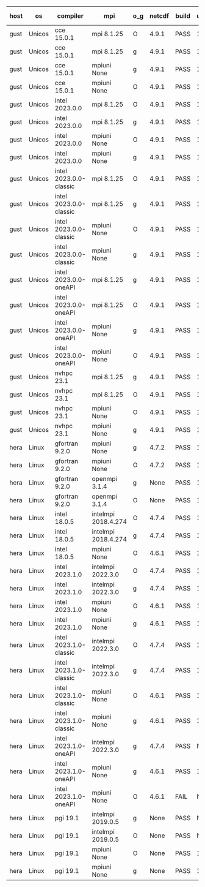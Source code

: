 

| host     | os       | compiler                              | mpi                      | o_g        | netcdf        | build       | u_pass          | u_fail          | s_pass            | s_fail            | e_pass             | e_fail             | nuopc_pass       | nuopc_fail       | artifacts link          |
|----------|----------|---------------------------------------|--------------------------|------------|---------------|-------------|-----------------|-----------------|-------------------|-------------------|--------------------|--------------------|------------------|------------------|-------------------------|
| gust | Unicos | cce 15.0.1 | mpi 8.1.25  | O | 4.9.1  | PASS | 13900 | 78 | 49 | 0 | 81 | 0 | 52 | 1 | <a href="https://github.com/esmf-org/esmf-test-artifacts/tree/1d3bad793a70814ab48cb083bfff21b66741200f/fix_mpi-t-on-cray/cce/15.0.1/O/mpi/8.1.25" target="_blank">1d3bad7</a> | 
| gust | Unicos | cce 15.0.1 | mpi 8.1.25  | g | 4.9.1  | PASS | 13902 | 76 | 49 | 0 | 81 | 0 | 52 | 1 | <a href="https://github.com/esmf-org/esmf-test-artifacts/tree/401616f63947a12e9927ef7b71aada8501605486/fix_mpi-t-on-cray/cce/15.0.1/g/mpi/8.1.25" target="_blank">401616f</a> | 
| gust | Unicos | cce 15.0.1 | mpiuni None  | g | 4.9.1  | PASS | 12318 | 76 | 8 | 0 | 44 | 0 | None | None | <a href="https://github.com/esmf-org/esmf-test-artifacts/tree/acf30f83e00280cf51d92264a3f72565de658f4a/fix_mpi-t-on-cray/cce/15.0.1/g/mpiuni/None" target="_blank">acf30f8</a> | 
| gust | Unicos | cce 15.0.1 | mpiuni None  | O | 4.9.1  | PASS | 12316 | 78 | 8 | 0 | 44 | 0 | None | None | <a href="https://github.com/esmf-org/esmf-test-artifacts/tree/f19d6724d0f5099239a29e6ef3b7be995de65cf1/fix_mpi-t-on-cray/cce/15.0.1/O/mpiuni/None" target="_blank">f19d672</a> | 
| gust | Unicos | intel 2023.0.0 | mpi 8.1.25  | O | 4.9.1  | PASS | 13978 | 0 | 49 | 0 | 81 | 0 | 53 | 0 | <a href="https://github.com/esmf-org/esmf-test-artifacts/tree/5640e502cc162054fdc7cca88055f051abfff793/fix_mpi-t-on-cray/intel/2023.0.0/O/mpi/8.1.25" target="_blank">5640e50</a> | 
| gust | Unicos | intel 2023.0.0 | mpi 8.1.25  | g | 4.9.1  | PASS | 13978 | 0 | 49 | 0 | 81 | 0 | 53 | 0 | <a href="https://github.com/esmf-org/esmf-test-artifacts/tree/73cb8ea9c0ba8a4b7d0ce0c54d0dc0afff3747e9/fix_mpi-t-on-cray/intel/2023.0.0/g/mpi/8.1.25" target="_blank">73cb8ea</a> | 
| gust | Unicos | intel 2023.0.0 | mpiuni None  | O | 4.9.1  | PASS | 12394 | 0 | 8 | 0 | 44 | 0 | None | None | <a href="https://github.com/esmf-org/esmf-test-artifacts/tree/83ca669c1fea84e633e1b29fadc42663dfbf76f8/fix_mpi-t-on-cray/intel/2023.0.0/O/mpiuni/None" target="_blank">83ca669</a> | 
| gust | Unicos | intel 2023.0.0 | mpiuni None  | g | 4.9.1  | PASS | 12394 | 0 | 8 | 0 | 44 | 0 | None | None | <a href="https://github.com/esmf-org/esmf-test-artifacts/tree/60102a46aa4ee09928a349822d02b9c8e089914e/fix_mpi-t-on-cray/intel/2023.0.0/g/mpiuni/None" target="_blank">60102a4</a> | 
| gust | Unicos | intel 2023.0.0-classic | mpi 8.1.25  | O | 4.9.1  | PASS | 13978 | 0 | 49 | 0 | 81 | 0 | 53 | 0 | <a href="https://github.com/esmf-org/esmf-test-artifacts/tree/ccf91b0ef6ac8bf3f32ea1a3db16f0ac0349a53c/fix_mpi-t-on-cray/intel/2023.0.0-classic/O/mpi/8.1.25" target="_blank">ccf91b0</a> | 
| gust | Unicos | intel 2023.0.0-classic | mpi 8.1.25  | g | 4.9.1  | PASS | 13978 | 0 | 49 | 0 | 81 | 0 | 53 | 0 | <a href="https://github.com/esmf-org/esmf-test-artifacts/tree/f5919475b37b238eaa542b440e6c02fd4947f7fa/fix_mpi-t-on-cray/intel/2023.0.0-classic/g/mpi/8.1.25" target="_blank">f591947</a> | 
| gust | Unicos | intel 2023.0.0-classic | mpiuni None  | O | 4.9.1  | PASS | 12394 | 0 | 8 | 0 | 44 | 0 | None | None | <a href="https://github.com/esmf-org/esmf-test-artifacts/tree/297f4e213cdc52e9661519dbbe5d7229b525402f/fix_mpi-t-on-cray/intel/2023.0.0-classic/O/mpiuni/None" target="_blank">297f4e2</a> | 
| gust | Unicos | intel 2023.0.0-classic | mpiuni None  | g | 4.9.1  | PASS | 12394 | 0 | 8 | 0 | 44 | 0 | None | None | <a href="https://github.com/esmf-org/esmf-test-artifacts/tree/6856d7a1631dd5b6500ee32d8acdaa5ce2b78a5f/fix_mpi-t-on-cray/intel/2023.0.0-classic/g/mpiuni/None" target="_blank">6856d7a</a> | 
| gust | Unicos | intel 2023.0.0-oneAPI | mpi 8.1.25  | g | 4.9.1  | PASS | 13978 | 0 | 49 | 0 | 81 | 0 | 50 | 3 | <a href="https://github.com/esmf-org/esmf-test-artifacts/tree/70718dd1ece31181e7fd795619a7ab3f37353680/fix_mpi-t-on-cray/intel/2023.0.0-oneAPI/g/mpi/8.1.25" target="_blank">70718dd</a> | 
| gust | Unicos | intel 2023.0.0-oneAPI | mpi 8.1.25  | O | 4.9.1  | PASS | 13978 | 0 | 48 | 1 | 81 | 0 | 40 | 13 | <a href="https://github.com/esmf-org/esmf-test-artifacts/tree/b0b9c600e67aee0a6ad78b265803793f4ccf3f8a/fix_mpi-t-on-cray/intel/2023.0.0-oneAPI/O/mpi/8.1.25" target="_blank">b0b9c60</a> | 
| gust | Unicos | intel 2023.0.0-oneAPI | mpiuni None  | g | 4.9.1  | PASS | 12394 | 0 | 8 | 0 | 44 | 0 | None | None | <a href="https://github.com/esmf-org/esmf-test-artifacts/tree/992ca353cc1add9b01c7dd36abca13af0eb309a4/fix_mpi-t-on-cray/intel/2023.0.0-oneAPI/g/mpiuni/None" target="_blank">992ca35</a> | 
| gust | Unicos | intel 2023.0.0-oneAPI | mpiuni None  | O | 4.9.1  | PASS | 12394 | 0 | 8 | 0 | 44 | 0 | None | None | <a href="https://github.com/esmf-org/esmf-test-artifacts/tree/968d93a1f28269473d5a112d0790219901a320df/fix_mpi-t-on-cray/intel/2023.0.0-oneAPI/O/mpiuni/None" target="_blank">968d93a</a> | 
| gust | Unicos | nvhpc 23.1 | mpi 8.1.25  | g | 4.9.1  | PASS | 13929 | 49 | 47 | 2 | 79 | 2 | 45 | 8 | <a href="https://github.com/esmf-org/esmf-test-artifacts/tree/e727563fe0a488ceb506df2ce3c1b3b5baa16aee/fix_mpi-t-on-cray/nvhpc/23.1/g/mpi/8.1.25" target="_blank">e727563</a> | 
| gust | Unicos | nvhpc 23.1 | mpi 8.1.25  | O | 4.9.1  | PASS | 13975 | 3 | 49 | 0 | 81 | 0 | 45 | 8 | <a href="https://github.com/esmf-org/esmf-test-artifacts/tree/b7713f43147c578822c7178503e81321345d79b5/fix_mpi-t-on-cray/nvhpc/23.1/O/mpi/8.1.25" target="_blank">b7713f4</a> | 
| gust | Unicos | nvhpc 23.1 | mpiuni None  | O | 4.9.1  | PASS | 12392 | 2 | 8 | 0 | 44 | 0 | None | None | <a href="https://github.com/esmf-org/esmf-test-artifacts/tree/81820f4383310412be2a5ee9e76e192b824f87f2/fix_mpi-t-on-cray/nvhpc/23.1/O/mpiuni/None" target="_blank">81820f4</a> | 
| gust | Unicos | nvhpc 23.1 | mpiuni None  | g | 4.9.1  | PASS | 12394 | 0 | 6 | 2 | 44 | 0 | None | None | <a href="https://github.com/esmf-org/esmf-test-artifacts/tree/d02f89ff33ec8c42d906fd38753d17d339c2f555/fix_mpi-t-on-cray/nvhpc/23.1/g/mpiuni/None" target="_blank">d02f89f</a> | 
| hera | Linux | gfortran 9.2.0 | mpiuni None  | g | 4.7.2  | PASS | 12394 | 0 | 8 | 0 | 44 | 0 | None | None | <a href="https://github.com/esmf-org/esmf-test-artifacts/tree/155f6aeaf1e09b575c4c2a236bbdb085267f3a3d/fix_mpi-t-on-cray/gfortran/9.2.0/g/mpiuni/None" target="_blank">155f6ae</a> | 
| hera | Linux | gfortran 9.2.0 | mpiuni None  | O | 4.7.2  | PASS | 12394 | 0 | 8 | 0 | 44 | 0 | None | None | <a href="https://github.com/esmf-org/esmf-test-artifacts/tree/95821de96ab1920881b347991ffad99d394c11c8/fix_mpi-t-on-cray/gfortran/9.2.0/O/mpiuni/None" target="_blank">95821de</a> | 
| hera | Linux | gfortran 9.2.0 | openmpi 3.1.4  | g | None  | PASS | 13978 | 0 | 49 | 0 | 81 | 0 | 52 | 1 | <a href="https://github.com/esmf-org/esmf-test-artifacts/tree/481ab25e1363ee0fd787d8da45f8b952b327cc2c/fix_mpi-t-on-cray/gfortran/9.2.0/g/openmpi/3.1.4" target="_blank">481ab25</a> | 
| hera | Linux | gfortran 9.2.0 | openmpi 3.1.4  | O | None  | PASS | 13978 | 0 | 49 | 0 | 81 | 0 | 52 | 1 | <a href="https://github.com/esmf-org/esmf-test-artifacts/tree/8e7d0796d10f88689ebcb2ae0528db4891daf1ab/fix_mpi-t-on-cray/gfortran/9.2.0/O/openmpi/3.1.4" target="_blank">8e7d079</a> | 
| hera | Linux | intel 18.0.5 | intelmpi 2018.4.274  | O | 4.7.4  | PASS | 13978 | 0 | 49 | 0 | 81 | 0 | 53 | 0 | <a href="https://github.com/esmf-org/esmf-test-artifacts/tree/0326d4140864121cc02c5983d5496b71ae642b5a/fix_mpi-t-on-cray/intel/18.0.5/O/intelmpi/2018.4.274" target="_blank">0326d41</a> | 
| hera | Linux | intel 18.0.5 | intelmpi 2018.4.274  | g | 4.7.4  | PASS | 13978 | 0 | 49 | 0 | 81 | 0 | 53 | 0 | <a href="https://github.com/esmf-org/esmf-test-artifacts/tree/8c27248d8aa0556ce215f63991aa97817cabd6cd/fix_mpi-t-on-cray/intel/18.0.5/g/intelmpi/2018.4.274" target="_blank">8c27248</a> | 
| hera | Linux | intel 18.0.5 | mpiuni None  | O | 4.6.1  | PASS | 12394 | 0 | 8 | 0 | 44 | 0 | None | None | <a href="https://github.com/esmf-org/esmf-test-artifacts/tree/77e394fd6c317ec7edbbc6f4ad4b0b0300f327d4/fix_mpi-t-on-cray/intel/18.0.5/O/mpiuni/None" target="_blank">77e394f</a> | 
| hera | Linux | intel 2023.1.0 | intelmpi 2022.3.0  | O | 4.7.4  | PASS | 13978 | 0 | 49 | 0 | 81 | 0 | 53 | 0 | <a href="https://github.com/esmf-org/esmf-test-artifacts/tree/31ec423daeb6338fd61967f684f14da3a85540ac/fix_mpi-t-on-cray/intel/2023.1.0/O/intelmpi/2022.3.0" target="_blank">31ec423</a> | 
| hera | Linux | intel 2023.1.0 | intelmpi 2022.3.0  | g | 4.7.4  | PASS | 13978 | 0 | 49 | 0 | 81 | 0 | 53 | 0 | <a href="https://github.com/esmf-org/esmf-test-artifacts/tree/24f0ecac00e5e7129233c00bc89046857f5c5e6e/fix_mpi-t-on-cray/intel/2023.1.0/g/intelmpi/2022.3.0" target="_blank">24f0eca</a> | 
| hera | Linux | intel 2023.1.0 | mpiuni None  | O | 4.6.1  | PASS | 12394 | 0 | 8 | 0 | 44 | 0 | None | None | <a href="https://github.com/esmf-org/esmf-test-artifacts/tree/ab28362ae5d34160a8fbd66a63c5459dfb2658ea/fix_mpi-t-on-cray/intel/2023.1.0/O/mpiuni/None" target="_blank">ab28362</a> | 
| hera | Linux | intel 2023.1.0 | mpiuni None  | g | 4.6.1  | PASS | 12394 | 0 | 8 | 0 | 44 | 0 | None | None | <a href="https://github.com/esmf-org/esmf-test-artifacts/tree/e22482c9544c6de5493beb82751793dc5278651a/fix_mpi-t-on-cray/intel/2023.1.0/g/mpiuni/None" target="_blank">e22482c</a> | 
| hera | Linux | intel 2023.1.0-classic | intelmpi 2022.3.0  | O | 4.7.4  | PASS | 13978 | 0 | 49 | 0 | 81 | 0 | 53 | 0 | <a href="https://github.com/esmf-org/esmf-test-artifacts/tree/9d9dddd26efb7d2d10ca1c13a59d71f9d7baa42e/fix_mpi-t-on-cray/intel/2023.1.0-classic/O/intelmpi/2022.3.0" target="_blank">9d9dddd</a> | 
| hera | Linux | intel 2023.1.0-classic | intelmpi 2022.3.0  | g | 4.7.4  | PASS | 13978 | 0 | 49 | 0 | 81 | 0 | 53 | 0 | <a href="https://github.com/esmf-org/esmf-test-artifacts/tree/d7c0524f84884c548d8f88b670e66427ebab57f9/fix_mpi-t-on-cray/intel/2023.1.0-classic/g/intelmpi/2022.3.0" target="_blank">d7c0524</a> | 
| hera | Linux | intel 2023.1.0-classic | mpiuni None  | O | 4.6.1  | PASS | 12394 | 0 | 8 | 0 | 44 | 0 | None | None | <a href="https://github.com/esmf-org/esmf-test-artifacts/tree/4a46156f51b3ff927eff1483b23579186f9fbb7f/fix_mpi-t-on-cray/intel/2023.1.0-classic/O/mpiuni/None" target="_blank">4a46156</a> | 
| hera | Linux | intel 2023.1.0-classic | mpiuni None  | g | 4.6.1  | PASS | 12394 | 0 | 8 | 0 | 44 | 0 | None | None | <a href="https://github.com/esmf-org/esmf-test-artifacts/tree/633f3b038d04b908370d0851c827b4bd2596a94f/fix_mpi-t-on-cray/intel/2023.1.0-classic/g/mpiuni/None" target="_blank">633f3b0</a> | 
| hera | Linux | intel 2023.1.0-oneAPI | intelmpi 2022.3.0  | g | 4.7.4  | PASS | None | None | None | None | None | None | None | None | <a href="https://github.com/esmf-org/esmf-test-artifacts/tree/53f51b4f18ba249fc60ef09ca807d461d585cd2f/fix_mpi-t-on-cray/intel/2023.1.0-oneAPI/g/intelmpi/2022.3.0" target="_blank">53f51b4</a> | 
| hera | Linux | intel 2023.1.0-oneAPI | mpiuni None  | g | 4.6.1  | PASS | 12394 | 0 | 8 | 0 | 44 | 0 | None | None | <a href="https://github.com/esmf-org/esmf-test-artifacts/tree/3342eb1a71df8e5fd6a8c6f709375d93d847caa8/fix_mpi-t-on-cray/intel/2023.1.0-oneAPI/g/mpiuni/None" target="_blank">3342eb1</a> | 
| hera | Linux | intel 2023.1.0-oneAPI | mpiuni None  | O | 4.6.1  | FAIL | None | None | None | None | None | None | None | None | <a href="https://github.com/esmf-org/esmf-test-artifacts/tree/d623b9b248efc7b56c69cddfa012e90988cc0465/fix_mpi-t-on-cray/intel/2023.1.0-oneAPI/O/mpiuni/None" target="_blank">d623b9b</a> | 
| hera | Linux | pgi 19.1 | intelmpi 2019.0.5  | g | None  | PASS | None | None | None | None | None | None | None | None | <a href="https://github.com/esmf-org/esmf-test-artifacts/tree/73372985ffc31e8c4b7486bb65a5c18991b319ce/fix_mpi-t-on-cray/pgi/19.1/g/intelmpi/2019.0.5" target="_blank">7337298</a> | 
| hera | Linux | pgi 19.1 | intelmpi 2019.0.5  | O | None  | PASS | None | None | None | None | None | None | None | None | <a href="https://github.com/esmf-org/esmf-test-artifacts/tree/dee2172227b06e20d93612c45e3109b328fb96e1/fix_mpi-t-on-cray/pgi/19.1/O/intelmpi/2019.0.5" target="_blank">dee2172</a> | 
| hera | Linux | pgi 19.1 | mpiuni None  | O | None  | PASS | 12392 | 2 | 8 | 0 | 44 | 0 | None | None | <a href="https://github.com/esmf-org/esmf-test-artifacts/tree/90e584d3de8efb1f0d60b828bfd2a33a3cb5f5da/fix_mpi-t-on-cray/pgi/19.1/O/mpiuni/None" target="_blank">90e584d</a> | 
| hera | Linux | pgi 19.1 | mpiuni None  | g | None  | PASS | 12393 | 1 | 6 | 2 | 43 | 1 | None | None | <a href="https://github.com/esmf-org/esmf-test-artifacts/tree/78ff1c699a73a4802befcaaa20a5372b0e3312da/fix_mpi-t-on-cray/pgi/19.1/g/mpiuni/None" target="_blank">78ff1c6</a> | 
